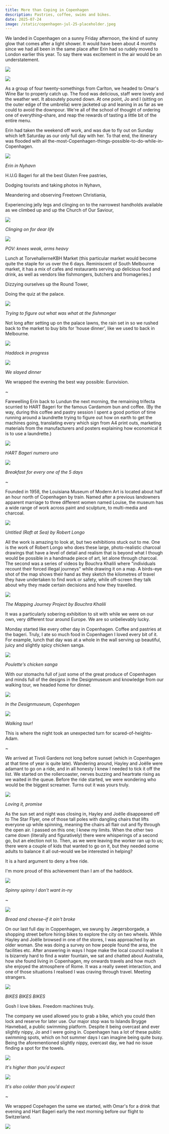 ```yaml
---
title: More than Coping in Copenhagen
description: Pastries, coffee, swims and bikes.
date: 2025-07-24
image: /static/copenhagen-jul-25-placeholder.jpeg
---
```


We landed in Copenhagen on a sunny Friday afternoon, the kind of sunny glow that comes after a light shower. It would have been about 4 months since we had all been in the same place after Erin had so rudely moved to London earlier this year. To say there was excitement in the air would be an understatement.

![](/images/copenhagen-july-2025/brus.JPG)

![](/images/copenhagen-july-2025/mates.jpeg)

As a group of four twenty-somethings from Carlton, we headed to Omar's Wine Bar to properly catch up. The food was delicious, staff were lovely and the weather wet. It absoutely poured down. At one point, Jo and I (sitting on the outer edge of the umbrella) were jacketed up and leaning in as far as we could to avoid the downpour. We're all of the school of thought of ordering one of everything–share, and reap the rewards of tasting a little bit of the entire menu.

Erin had taken the weekend off work, and was due to fly out on Sunday which left Saturday as our only full day with her. To that end, the itinerary was flooded with all the-most-Copenhagen-things-possible-to-do-while-in-Copenhagen.

![](/images/copenhagen-july-2025/nyhavn.JPG)

*Erin in Nyhavn*

H.U.G Bageri for all the best Gluten Free pastries,

Dodging tourists and taking photos in Nyhavn,

Meandering and observing Freetown Christiania,

Experiencing jelly legs and clinging on to the narrowest handholds available as we climbed up and up the Church of Our Saviour,

![](/images/copenhagen-july-2025/round-tower.jpeg)

*Clinging on for dear life*

![](/images/copenhagen-july-2025/vertigo.jpeg)

*POV: knees weak, arms heavy*

Lunch at TorvehallerneKBH Market (this particular market would become quite the staple for us over the 6 days. Reminiscent of South Melbourne market, it has a mix of cafes and restaurants serving up delicious food and drink, as well as vendors like fishmongers, butchers and fromageries.)

Dizzying ourselves up the Round Tower,

Doing the quiz at the palace.

![](/images/copenhagen-july-2025/fish.jpeg)

*Trying to figure out what was what at the fishmonger*

Not long after setting up on the palace lawns, the rain set in so we rushed back to the market to buy bits for 'house dinner', like we used to back in Melbourne.

![](/images/copenhagen-july-2025/haddock.jpeg)

*Haddock in progress*

![](/images/copenhagen-july-2025/haddock-2.jpeg)

*We slayed dinner*

We wrapped the evening the best way possible: Eurovision.

*~*

Farewelling Erin back to Lundun the next morning, the remaining trifecta scurried to HART Bageri for the famous Cardamom bun and coffee. (By the way, during this coffee and pastry session I spent a good portion of time running around a laundrette trying to figure out how on earth to get the machines going, translating every which sign from A4 print outs, marketing materials from the manufacturers and posters explaining how economical it is to use a laundrette.)

![](/images/copenhagen-july-2025/hart-ext.jpeg)

*HART Bageri numero uno*

![](/images/copenhagen-july-2025/hart-1.jpeg)

*Breakfast for every one of the 5 days*

*~*

Founded in 1958, the Louisiana Museum of Modern Art is located about half an hour north of Copenhagen by train. Named after a previous landowners apparent marriage to three different women named Louise, the museum has a wide range of work across paint and sculpture, to multi-media and charcoal.

![](/images/copenhagen-july-2025/boat.jpeg)

*Untitled (Raft at Sea) by Robert Longo*

All the work is amazing to look at, but two exhibitions stuck out to me. One is the work of Robert Longo who does these large, photo-realistic charcoal drawings that have a level of detail and realism that is beyond what I though would be possible in a handmade piece of art, let alone through charcoal. The second was a series of videos by Bouchra Khalili where "individuals recount their forced illegal journeys" while drawing it on a map. A birds-eye shot of the map shows their hand as they sketch the kilometres of travel they have undertaken to find work or safety, while off-screen they talk about why they made certain decisions and how they travelled. 

![](/images/copenhagen-july-2025/maps.jpeg)

*The Mapping Journey Project by Bouchra Khalili*

It was a particularly sobering exhibition to sit with while we were on our own, very different tour around Europe. We are so unbelievably lucky.

Monday started like every other day in Copenhagen. Coffee and pastries at the bageri. Truly, I ate so much food in Copenhagen I loved every bit of it. For example, lunch that day was at a whole in the wall serving up beautiful, juicy and slightly spicy chicken sanga.

![](/images/copenhagen-july-2025/poulette.jpeg)

*Poulette's chicken sanga*

With our stomachs full of just some of the great produce of Copenhagen and minds full of the designs in the Designmuseum and knowledge from our walking tour, we headed home for dinner.

![](/images/copenhagen-july-2025/design.jpeg)

*In the Designmuseum, Copenhagen*

![](/images/copenhagen-july-2025/tour.jpeg)

*Walking tour!*

This is where the night took an unexpected turn for scared-of-heights-Adam. 

*~*

We arrived at Tivoli Gardens not long before sunset (which in Copenhagen at that time of year is quite late). Wandering around, Hayley and Joëlle were adamant to go on a ride, and in all honesty I knew I needed to tick it off the list. We started on the rollercoaster, nerves buzzing and heartrate rising as we waited in the queue. Before the ride started, we were wondering who would be the biggest screamer. Turns out it was yours truly.

![](/images/copenhagen-july-2025/rollercoaster.jpg)

*Loving it, promise*

As the sun set and night was closing in, Hayley and Joëlle disappeared off to The Star Flyer, one of those tall poles with dangling chairs that lifts everyone up while spinning, meaning the chairs all flair out and fly through the open air. I passed on this one; I knew my limits. When the other two came down (literally and figuratively) there were whisperings of a second go, but an election not to.  Then, as we were leaving the worker ran up to us; there were a couple of kids that wanted to go on it, but they needed some adults to balance it all out–would we be interested in helping?

It is a hard argument to deny a free ride.

I'm more proud of this achievement than I am of the haddock.

![](/images/copenhagen-july-2025/spinny.JPG)

*Spinny spinny I don't want in-ny*

*~*

![](/images/copenhagen-july-2025/cheese.jpeg)

*Bread and cheese–if it ain't broke*

On our last full day in Coppenhagen, we swung by Jægersborgade, a shopping street before hiring bikes to explore the city on two wheels. While Hayley and Joëlle browsed in one of the stores, I was approached by an older woman. She was doing a survey on how people found the area, the facilities etc. After answering in ways I hope make the local council realise it is bizarrely hard to find a water fountain, we sat and chatted about Australia, how she found living in Copenhagen, my onwards travels and how much she enjoyed the atmosphere of Rome. It was a really sweet interaction, and one of those situations I realised I was craving through travel. Meeting strangers.

![](/images/copenhagen-july-2025/bikes.jpeg)

*BIKES BIKES BIKES*

Gosh I love bikes. Freedom machines truly. 

The company we used allowed you to grab a bike, which you could then lock and reserve for later use. Our major stop was to Islands Brygge Havnebad, a public swimming platform. Despite it being overcast and ever slightly nippy, Jo and I were going in. Copenhagen has a lot of these public swimming spots, which on hot summer days I can imagine being quite busy. Being the aforementioned slightly nippy, overcast day, we had no issue finding a spot for the towels.

![](/images/copenhagen-july-2025/contemplation.jpeg)

*It's higher than you'd expect*

![](/images/copenhagen-july-2025/pool.jpeg)

*It's also colder than you'd expect*

*~*

We wrapped Copehagen the same we started, with Omar's for a drink that evening and Hart Bageri early the next morning before our flight to Switzerland.

![](/images/copenhagen-july-2025/last-hart.jpeg)